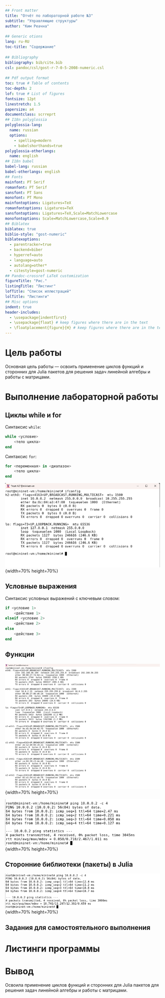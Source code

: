 ```yaml
---
## Front matter
title: "Отчёт по лабораторной работе №3"
subtitle: "Управляющие структуры"
author: "Ким Реачна"

## Generic otions
lang: ru-RU
toc-title: "Содержание"

## Bibliography
bibliography: bib/cite.bib
csl: pandoc/csl/gost-r-7-0-5-2008-numeric.csl

## Pdf output format
toc: true # Table of contents
toc-depth: 2
lof: true # List of figures
fontsize: 12pt
linestretch: 1.5
papersize: a4
documentclass: scrreprt
## I18n polyglossia
polyglossia-lang:
  name: russian
  options:
	- spelling=modern
	- babelshorthands=true
polyglossia-otherlangs:
  name: english
## I18n babel
babel-lang: russian
babel-otherlangs: english
## Fonts
mainfont: PT Serif
romanfont: PT Serif
sansfont: PT Sans
monofont: PT Mono
mainfontoptions: Ligatures=TeX
romanfontoptions: Ligatures=TeX
sansfontoptions: Ligatures=TeX,Scale=MatchLowercase
monofontoptions: Scale=MatchLowercase,Scale=0.9
## Biblatex
biblatex: true
biblio-style: "gost-numeric"
biblatexoptions:
  - parentracker=true
  - backend=biber
  - hyperref=auto
  - language=auto
  - autolang=other*
  - citestyle=gost-numeric
## Pandoc-crossref LaTeX customization
figureTitle: "Рис."
listingTitle: "Листинг"
lofTitle: "Список иллюстраций"
lolTitle: "Листинги"
## Misc options
indent: true
header-includes:
  - \usepackage{indentfirst}
  - \usepackage{float} # keep figures where there are in the text
  - \floatplacement{figure}{H} # keep figures where there are in the text
---
```


# Цель работы

Основная цель работы — освоить применение циклов функций и сторонних для Julia пакетов для решения задач линейной алгебры и работы с матрицами.

# Выполнение лабораторной работы

##   Циклы while и for

Синтаксис ```while```:

```julia
while <условие>
    <тело цикла>
end
```
Синтаксис ```for```:

```julia
for <переменная> in <диапазон>
    <тело цикла>
end

```

![Примеры операций над кортежами](image/2.png){width=70% height=70%}

##  Условные выражения

Синтаксис условных выражений с ключевым словом:

```julia
if <условие 1>
    <действие 1>
elseif <условие 2>
    <действие 2>
else
    <действие 3>
end
```

## Функции


![Примеры и операции над множествами](image/4.png){width=70% height=70%}

![Примеры и операции над множествами](image/5.png){width=70% height=70%}

## Сторонние библиотеки (пакеты) в Julia

![Примеры операций над массивами](image/11.png){width=70% height=70%}

##  Задания для самостоятельного выполнения



# Листинги  программы



# Вывод

Освоила применение циклов функций и сторонних для Julia пакетов для решения задач линейной алгебры и работы с матрицами.
